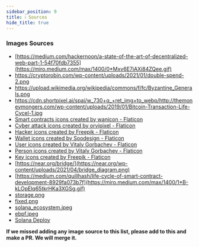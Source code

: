 ```yaml
---
sidebar_position: 9
title: ℹ️ Sources
hide_title: true
---
```


### Images Sources
- [https://medium.com/hackernoon/a-state-of-the-art-of-decentralized-web-part-1-54f70fdb7355](https://miro.medium.com/max/1400/0*Mxv6E7jAXi84ZQee.gif)
- https://cryptorobin.com/wp-content/uploads/2021/01/double-spend-2.png
- https://upload.wikimedia.org/wikipedia/commons/f/fc/Byzantine_Generals.png
- https://cdn.shortpixel.ai/spai/w_730+q_+ret_img+to_webp/http://themoneymongers.com/wp-content/uploads/2019/01/Bitcoin-Transaction-Life-Cycel-1.jpg
- [Smart contracts icons created by wanicon - Flaticon](https://www.flaticon.com/free-icons/smart-contracts)
- [Cyber attack icons created by orvipixel - Flaticon](https://www.flaticon.com/free-icons/cyber-attack)
- <a href="https://www.flaticon.com/free-icons/hacker" title="hacker icons">Hacker icons created by Freepik - Flaticon</a>
- <a href="https://www.flaticon.com/free-icons/wallet" title="wallet icons">Wallet icons created by Soodesign - Flaticon</a>
- <a href="https://www.flaticon.com/free-icons/user" title="user icons">User icons created by Vitaly Gorbachev - Flaticon</a>
- <a href="https://www.flaticon.com/free-icons/person" title="person icons">Person icons created by Vitaly Gorbachev - Flaticon</a>
- <a href="https://www.flaticon.com/free-icons/key" title="key icons">Key icons created by Freepik - Flaticon</a>
- [https://near.org/bridge/](https://near.org/wp-content/uploads/2021/04/bridge_diagram.png)
- [https://medium.com/quillhash/life-cycle-of-smart-contract-development-8929fa073b7f](https://miro.medium.com/max/1400/1*B-kLOpElq65tkrHKa3XGSg.gif)
- [storage.png](https://programtheblockchain.com/storage/storage.png)
- [fixed.png](https://programtheblockchain.com/storage/fixed.png)
- [solana_ecosystem.jpeg](https://raw.githubusercontent.com/figment-networks/learn-tutorials/master/assets/solana_ecosystem.jpeg)
- [ebpf.jpeg](https://ebpf.io/static/clang-474f8cf2581479a1a8f3f77538b67681.png)
- [Solana Deploy](https://docs.solana.com/developing/on-chain-programs/deploying)

**If we missed adding any image source to this list, please add to this and make a PR. We will merge it.**